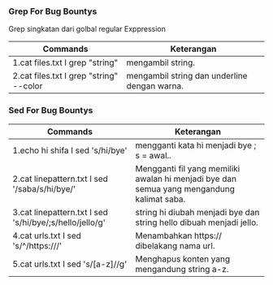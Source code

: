 ### Grep For Bug Bountys
Grep singkatan dari golbal regular Exppression

Commands | Keterangan
---------|-----------
1.cat files.txt I grep "string"  | mengambil string.
2.cat files.txt I grep "string" --color  | mengambil string dan underline dengan warna.


### Sed For Bug Bountys

Commands | Keterangan
---------|-----------
1.echo hi shifa I sed 's/hi/bye'  | mengganti kata hi menjadi bye ; s = awal..
2.cat linepattern.txt I sed '/saba/s/hi/bye/'  | Mengganti fil yang memiliki awalan hi menjadi bye dan semua yang mengandung kalimat saba. 
3.cat linepattern.txt I sed 's/hi/bye/;s/hello/jello/g'  | string hi diubah menjadi bye dan string hello dibuah menjadi jello.
4.cat urls.txt I sed 's/^/https:\/\//'  | Menambahkan https:// dibelakang nama url.
5.cat urls.txt I sed 's/[a-z]//g' | Menghapus konten yang mengandung string a-z.    

